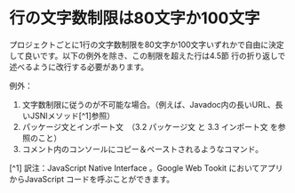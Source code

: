 # 行の文字数制限は80文字か100文字

プロジェクトごとに1行の文字数制限を80文字か100文字いずれかで自由に決定して良いです。以下の例外を除き、この制限を超えた行は4.5節 行の折り返しで述べるように改行する必要があります。

例外：

1. 文字数制限に従うのが不可能な場合。（例えば、Javadoc内の長いURL、長いJSNIメソッド[^1]参照）
2. パッケージ文とインポート文　（3.2 パッケージ文 と 3.3 インポート文 を参照のこと）
3. コメント内のコンソールにコピー＆ペーストされるようなコマンド。

[^1] 訳注：JavaScript Native Interface 。Google Web Tookit においてアプリからJavaScript コードを呼ぶことができます。
